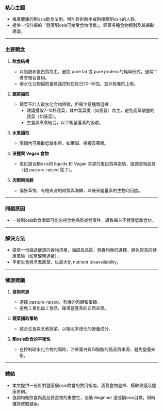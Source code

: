 ### 核心主題  
- 推廣健康的酮osis飲食法則，特別針對新手或剛接觸酮osis的人群。  
- 提供一份詳細的「健康酮osis可接受食物清單」，涵蓋多種食物類別及其攝取建議。  

---

### 主要觀念  
1. **飲食結構**  
   - 以脂肪和蛋白質為主，避免 pure fat 或 pure protein 的純粹形式，通常二者會結合食用。  
   - 碳水化合物攝取量建議控制在每日20-50克，並非每餐的上限。  

2. **蔬菜攝取**  
   - 蔬菜不計入碳水化合物限額，但需注意種類選擇：  
     - 建議攝取7-10杯蔬菜，其中葉菜类（如萵苣）為主，避免高草酸鹽的蔬菜（如菠菜）。  
     - 生食與烹煮結合，以平衡營養素的吸收。  

3. **水果攝取**  
   - 限額內可攝取低糖水果，如萊姆、檸檬及莓類。  

4. **液體與 Vegan 食物**  
   - 提供適合酮osis的 liquids 和 Vegan 来源的蛋白質與脂肪，強調食物品質（如 pasture-raised 電子）。  

5. **肉類與海鮮**  
   - 偏好草饲、有機來源的肉類與海鲜，以確保營養素的生物利用度。  

---

### 問題原因  
- 一般酮osis飲食清單可能忽視食物品質或健康性，導致攝入不健康低脂食材。  

---

### 解決方法  
- 提供一份經過篩選的食物清單，強調高品質、營養均衡的選擇，避免常見的健康風險（如草酸鹽過量）。  
- 平衡生食與烹煮蔬菜，以最大化 nutrient bioavailability。  

---

### 健康建議  
1. **食物來源**  
   - 選擇 pasture-raised、有機的肉類和蛋類。  
   - 避免工業化加工食品，確保營養素的自然來源。  

2. **蔬菜攝取策略**  
   - 結合生食與烹煮蔬菜，以吸收多樣化的營養成分。  

3. **酮osis飲食的平衡性**  
   - 在控制碳水化合物的同時，注重蛋白質和脂肪的高品質來源，避免營養失衡。  

---

### 總結  
- 本文提供一份針對健康酮osis飲食的實用指南，涵蓋食物選擇、攝取建議及健康原則。  
- 强調均衡飲食與高品質食物的重要性，協助 Beginner 達成酮osis目標，同時維持整體健康。